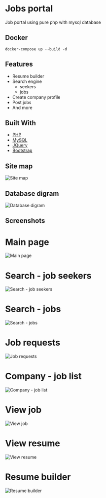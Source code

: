 # Jobs portal
Job portal using pure php with mysql database
## Docker
`docker-compose up --build -d`

## Features
- Resume builder
- Search engine
    - seekers
    - jobs
- Create company profile
- Post jobs
- And more

## Built With
* [PHP](https://www.php.net/)
* [MySQL](https://www.mysql.com/)
* [JQuery](https://jquery.com)
* [Bootstrap](https://getbootstrap.com)

## Site map
![Site map](https://raw.githubusercontent.com/RaoufGrera/job_portal/master/images/readme_img/site_map.png)

## Database digram
![Database digram](https://raw.githubusercontent.com/RaoufGrera/job_portal/master/images/readme_img/database_digram.png)

## Screenshots
# Main page
![Main page](https://raw.githubusercontent.com/RaoufGrera/job_portal/master/images/readme_img/main_page.png)

# Search - job seekers
![Search - job seekers](https://raw.githubusercontent.com/RaoufGrera/job_portal/master/images/readme_img/search_engine.png)

# Search - jobs
![Search - jobs](https://raw.githubusercontent.com/RaoufGrera/job_portal/master/images/readme_img/searchjob.png)

# Job requests
![Job requests](https://raw.githubusercontent.com/RaoufGrera/job_portal/master/images/readme_img/company_jobrequest.png)

# Company - job list
![Company - job list](https://raw.githubusercontent.com/RaoufGrera/job_portal/master/images/readme_img/company_joblist.png)

# View job
![View job](https://raw.githubusercontent.com/RaoufGrera/job_portal/master/images/readme_img/view_job.png)

# View resume
![View resume](https://raw.githubusercontent.com/RaoufGrera/job_portal/master/images/readme_img/view_resume.png)

# Resume builder
![Resume builder](https://raw.githubusercontent.com/RaoufGrera/job_portal/master/images/readme_img/resume_builder.png)
